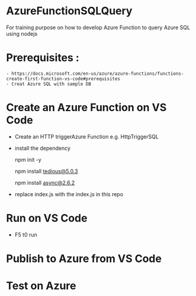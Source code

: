 # AzureFunctionSQLQuery
For training purpose on how to develop Azure Function to query Azure SQL using nodejs

# Prerequisites : 
	- https://docs.microsoft.com/en-us/azure/azure-functions/functions-create-first-function-vs-code#prerequisites
	- Creat Azure SQL with sample DB

# Create an Azure Function on VS Code 
  - Create an HTTP triggerAzure Function e.g. HttpTriggerSQL
  - install the dependency
  
      npm init -y
      
      npm install tedious@5.0.3
      
      npm install async@2.6.2    
      
  - replace index.js with the index.js in this repo

# Run on VS Code
  - F5 t0 run
  
# Publish to Azure from VS Code

# Test on Azure 
  
